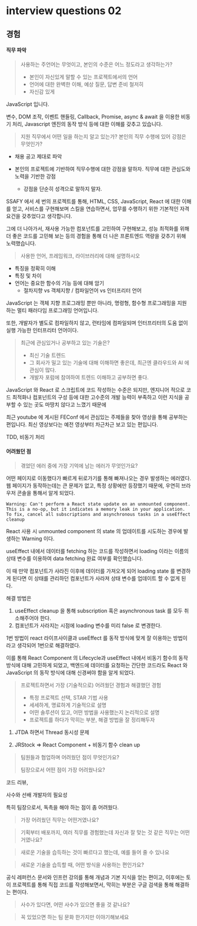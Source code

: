 # interview questions 02

## 경험 

####  직무 파악 

>사용하는 주언어는 무엇이고, 본인의 수준은 어느 정도라고 생각하는가?
>
>- 본인이 자신있게 말할 수 있는 프로젝트에서의 언어 
>- 언어에 대한 완벽한 이해, 예상 질문, 답변 준비 철저히 
>- 자신감 있게 

JavaScript 입니다. 

변수, DOM 조작, 이벤트 핸들링, Callback, Promise, async & await 을 이용한 비동기 처리, Javascript 엔진의 동작 방식 등에 대한 이해를 갖추고 있습니다. 

>지원 직무에서 어떤 일을 하는지 알고 있는가? 본인의 직무 수행에 있어 강점은 무엇인가?

- 채용 공고 제대로 파악 
- 본인의 프로젝트에 기반하여 직무수행에 대한 강점을 말하자. 직무에 대한 관심도와 노력을 기반한 강점 

  - 강점을 단순히 성격으로 말하지 말자.


SSAFY 에서 세 번의 프로젝트를 통해, HTML, CSS, JavaScript, React 에 대한 이해를 얻고, 서비스를 구현해보며 스킬을 연습하면서, 업무를 수행하기 위한 기본적인 자격 요건을 갖추었다고 생각합니다. 

그에 더 나아가서, 재사용 가능한 컴포넌트를 고민하여 구현해보고, 성능 최적화를 위해 더 좋은 코드를 고민해 보는 등의 경험을 통해 더 나은 프론트엔드 역량을 갖추기 위해 노력했습니다. 



>사용한 언어, 프레임워크, 라이브러리에 대해 설명하시오

- 특징을 정확히 이해 
- 특징 및 차이 
- 언어는 중요한 함수의 기능 등에 대해 암기
  - 절차지향 vs 객체지향 / 컴파일언어 vs 인터프리터 언어

JavaScript 는 객체 지향 프로그래밍 뿐만 아니라, 명령형, 함수형 프로그래밍을 지원하는 멀티 패러다임 프로그래밍 언어입니다. 

또한, 개발자가 별도로 컴파일하지 않고, 런타임에 컴파일되며 인터프리터의 도움 없이 실행 가능한 인터프리터 언어이다. 



>최근에 관심있거나 공부하고 있는 기술은?
>
>- 최신 기술 트렌드
>- 그 회사가 밀고 있는 기술에 대해 이해하면 좋은데, 최근엔 클라우드와 AI 에 관심이 많다. 
>- 개발자 포럼에 참여하여 트렌드 이해하고 공부하면 좋다. 

JavaScript 와 React 로 스크립트에 코드 작성하는 수준은 되지만, 엔지니어 적으로 코드 최적화나 컴포넌트의 구성 등에 대한 고수준의 개발 능력이 부족하고 이런 지식을 공부할 수 있는 곳도 마땅치 않다고 느꼈기 때문에 

최근 youtube 에 게시된 FEConf 에서 관심있는 주제들을 찾아 영상을 통해 공부하는 편입니다. 최신 영상보다는 예전 영상부터 차근차근 보고 있는 편입니다. 

TDD, 비동기 처리 



#### 어려웠던 점

>겪었던 에러 중에 가장 기억에 남는 에러가 무엇인가요?

어떤 페이지로 이동했다가 빠르게 뒤로가기를 통해 빠져나오는 경우 발생하는 에러였다. 웹 페이지가 동작하는데는 큰 문제가 없고, 특정 상황에만 등장했기 때문에, 우연히 브라우저 콘솔을 통해서 알게 되었다. 

```
Warning: Can't perform a React state update on an unmounted component.
This is a no-op, but it indicates a memory leak in your application.
To fix, cancel all subscriptions and asynchronous tasks in a useEffect cleanup
```

React 사용 시 unmounted component 의 state 의 업데이트를 시도하는 경우에 발생하는 Warning 이다. 

useEffect 내에서 데이터를 fetching 하는 코드를 작성하면서 loading 이라는 이름의 상태 변수를 이용하여 data fetching 완료 여부를 확인했습니다. 

 이 때 만약 컴포넌트가 사라진 이후에 데이터를 가져오게 되어 loading state 를 변경하게 된다면 이 상태를 관리하던 컴포넌트가 사라져 상태 변수를 업데이트 할 수 없게 된다. 

해결 방법은 

1. useEffect cleanup 을 통해 subscription 혹은 asynchronous task 를 모두 취소해주어야 한다.
2. 컴포넌트가 사라지는 시점에 loading 변수를 미리 false 로 변경한다. 

1번 방법이 react 라이프사이클과 useEffect 를 동작 방식에 맞게 잘 이용하는 방법이라고 생각되어 1번으로 해결하였다. 

이를 통해 React Component 의 Lifecycle과 useEffect 내에서 비동기 함수의 동작 방식에 대해 고민하게 되었고, 백엔드에 데이터를 요청하는 간단한 코드라도 React 와 JavaScript 의 동작 방식에 대해 신경써야 함을 알게 되었다. 



>프로젝트하면서 가장 (기술적으로) 어려웠던 경험과 해결했던 경험
>
>- 특정 프로젝트 선택, STAR 기법 사용
>  - 세세하게, 명료하게 기술적으로 설명
>  - 어떤 솔루션이 있고, 어떤 방법을 사용했는지 논리적으로 설명
>- 프로젝트를 하다가 막히는 부분, 해결 방법을 잘 정리해두자

1. JTDA 하면서 Thread 동시성 문제

2. JRStock => React Component + 비동기 함수 clean up 

   

> 팀원들과 협업하며 어려웠던 점이 무엇인가요?
>
> 팀장으로서 어떤 점이 가장 어려웠나요?

코드 리뷰, 

사수와 선배 개발자의 필요성

특히 팀장으로서, 독촉을 해야 하는 점이 좀 어려웠다. 



>가장 어려웠던 직무는 어떤거였나요?

>기획부터 배포까지, 여러 직무를 경험했는데 자신과 잘 맞는 것 같은 직무는 어떤 거였나요?

>새로운 기술을 습득하는 것이 빠르다고 했는데, 예를 들어 줄 수 있나요 



> 새로운 기술을 습득할 때, 어떤 방식을 사용하는 편인가요?

공식 레퍼런스 문서와 인프런 강의를 통해 개념과 기본 지식을 얻는 편이고, 이후에는 토이 프로젝트를 통해 직접 코드를 작성해보면서, 막히는 부분은 구글 검색을 통해 해결하는 편이다. 



>사수가 있다면, 어떤 사수가 있으면 좋을 것 같나요? 

>꼭 있었으면 하는 팀 문화 한가지만 이야기해보세요 


